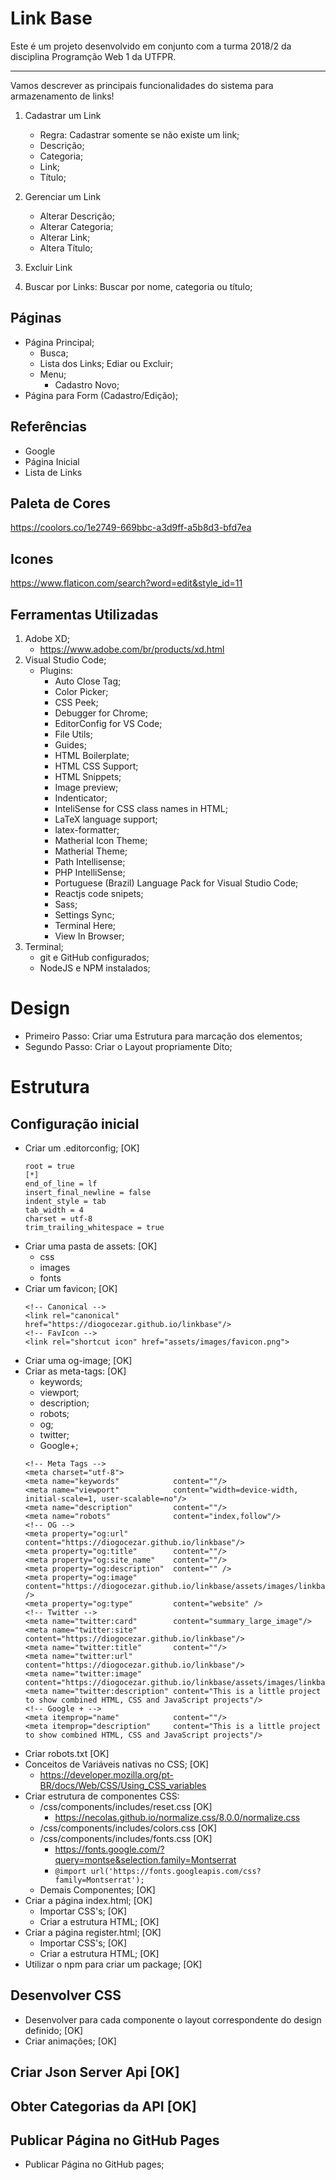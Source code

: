 # Link Base

Este é um projeto desenvolvido em conjunto com a turma 2018/2 da disciplina Programção Web 1 da UTFPR.

---

Vamos descrever as principais funcionalidades do sistema para armazenamento de links!

1. Cadastrar um Link
    * Regra: Cadastrar somente se não existe um link;
    * Descrição;
    * Categoria;
    * Link;
    * Título;

2. Gerenciar um Link
    * Alterar Descrição;
    * Alterar Categoria;
    * Alterar Link;
    * Altera  Título;

3. Excluir Link

4. Buscar por Links:
    Buscar por nome, categoria ou título;

## Páginas

- Página Principal;
    - Busca;
    - Lista dos Links;
        Ediar ou Excluir;
    - Menu;
        - Cadastro Novo;
- Página para Form (Cadastro/Edição);

## Referências

- Google
- Página Inicial
- Lista de Links

## Paleta de Cores

https://coolors.co/1e2749-669bbc-a3d9ff-a5b8d3-bfd7ea

## Icones

https://www.flaticon.com/search?word=edit&style_id=11

## Ferramentas Utilizadas

1. Adobe XD;
    - https://www.adobe.com/br/products/xd.html
2. Visual Studio Code;
    - Plugins:
        * Auto Close Tag;
        * Color Picker;
        * CSS Peek;
        * Debugger for Chrome;
        * EditorConfig for VS Code;
        * File Utils;
        * Guides;
        * HTML Boilerplate;
        * HTML CSS Support;
        * HTML Snippets;
        * Image preview;
        * Indenticator;
        * InteliSense for CSS class names in HTML;
        * LaTeX language support;
        * latex-formatter;
        * Matherial Icon Theme;
        * Matherial Theme;
        * Path Intellisense;
        * PHP IntelliSense;
        * Portuguese (Brazil) Language Pack for Visual Studio Code;
        * Reactjs code snipets;
        * Sass;
        * Settings Sync;
        * Terminal Here;
        * View In Browser;
3. Terminal;
    * git e GitHub configurados;
    * NodeJS e NPM instalados;

# Design

- Primeiro Passo: Criar uma Estrutura para marcação dos elementos;
- Segundo Passo: Criar o Layout propriamente Dito;

# Estrutura

## Configuração inicial

* Criar um .editorconfig; [OK]
    ```
    root = true
    [*]
    end_of_line = lf
    insert_final_newline = false
    indent_style = tab
    tab_width = 4
    charset = utf-8
    trim_trailing_whitespace = true
    ```
* Criar uma pasta de assets: [OK]
    * css
    * images
    * fonts
* Criar um favicon; [OK]
    ```
    <!-- Canonical -->
    <link rel="canonical" href="https://diogocezar.github.io/linkbase"/>
	<!-- FavIcon -->
    <link rel="shortcut icon" href="assets/images/favicon.png">
    ```
* Criar uma og-image; [OK]
* Criar as meta-tags: [OK]
    * keywords;
    * viewport;
    * description;
    * robots;
    * og;
    * twitter;
    * Google+;
    ```
    <!-- Meta Tags -->
    <meta charset="utf-8">
    <meta name="keywords"            content=""/>
    <meta name="viewport"            content="width=device-width, initial-scale=1, user-scalable=no"/>
    <meta name="description"         content=""/>
    <meta name="robots"              content="index,follow"/>
    <!-- OG -->
    <meta property="og:url"          content="https://diogocezar.github.io/linkbase"/>
    <meta property="og:title"        content=""/>
    <meta property="og:site_name"    content=""/>
    <meta property="og:description"  content="" />
    <meta property="og:image"        content="https://diogocezar.github.io/linkbase/assets/images/linkbase.jpg" />
    <meta property="og:type"         content="website" />
    <!-- Twitter -->
    <meta name="twitter:card"        content="summary_large_image"/>
    <meta name="twitter:site"        content="https://diogocezar.github.io/linkbase"/>
    <meta name="twitter:title"       content=""/>
    <meta name="twitter:url"         content="https://diogocezar.github.io/linkbase"/>
    <meta name="twitter:image"       content="https://diogocezar.github.io/linkbase/assets/images/linkbase.jpg"/>
    <meta name="twitter:description" content="This is a little project to show combined HTML, CSS and JavaScript projects"/>
    <!-- Google + -->
    <meta itemprop="name"            content=""/>
    <meta itemprop="description"     content="This is a little project to show combined HTML, CSS and JavaScript projects"/>
    ```
* Criar robots.txt [OK]
* Conceitos de Variáveis nativas no CSS; [OK]
    * https://developer.mozilla.org/pt-BR/docs/Web/CSS/Using_CSS_variables
* Criar estrutura de componentes CSS:
    * /css/components/includes/reset.css [OK]
        * https://necolas.github.io/normalize.css/8.0.0/normalize.css
    * /css/components/includes/colors.css [OK]
    * /css/components/includes/fonts.css [OK]
        * https://fonts.google.com/?query=montse&selection.family=Montserrat
        * ``` @import url('https://fonts.googleapis.com/css?family=Montserrat'); ```
	* Demais Componentes; [OK]
* Criar a página index.html; [OK]
    * Importar CSS's; [OK]
    * Criar a estrutura HTML; [OK]
* Criar a página register.html; [OK]
    * Importar CSS's; [OK]
    * Criar a estrutura HTML; [OK]
* Utilizar o npm para criar um package; [OK]

## Desenvolver CSS

* Desenvolver para cada componente o layout correspondente do design definido; [OK]
* Criar animações; [OK]

## Criar Json Server Api [OK]

## Obter Categorias da API [OK]

## Publicar Página no GitHub Pages

* Publicar Página no GitHub pages;